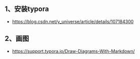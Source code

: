 ## 1、安装typora
* https://blog.csdn.net/y_universe/article/details/107184300

## 2、画图
* https://support.typora.io/Draw-Diagrams-With-Markdown/